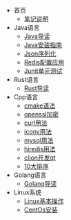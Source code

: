 * 首页
  * [笔记说明](/README.md)
* Java语言
  * [Java导读](/lang/java/README.md)
  * [Java安装指南](/lang/java/Java安装指南.md)
  * [Json序列化](/lang/java/Json序列化.md)
  * [Redis配置应用](lang/java/Redis配置应用.md)
  * [Junit单元测试](lang/java/Junit单元测试.md)
* Rust语言
  * [Rust导读](/lang/rust/README.md)
* Cpp语言
  * [cmake语法](lang/cpp/cmake语法.md)
  * [openssl加密](lang/cpp/openssl加密.md)
  * [curl用法](lang/cpp/curl用法.md)
  * [iconv用法](lang/cpp/iconv用法.md)
  * [mysql用法](lang/cpp/mysql用法.md)
  * [hiredis用法](lang/cpp/hiredis用法.md)
  * [clion开发qt](lang/cpp/clion开发qt.md)
  * [10大排序](lang/cpp/10大排序算法.md)
* Golang语言
  * [Golang导读](/lang/golang/README.md)
* Linux系统
  * [Linux基本操作](/linux/README.md)
  * [CentOs安装](/linux/centos-install.md)
